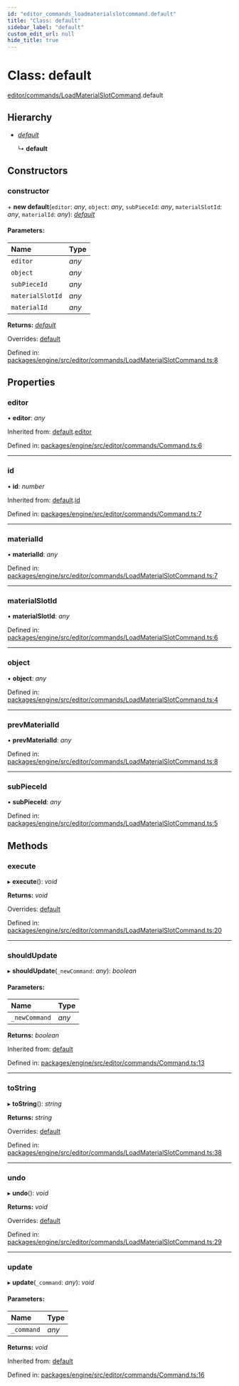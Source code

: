 ```yaml
---
id: "editor_commands_loadmaterialslotcommand.default"
title: "Class: default"
sidebar_label: "default"
custom_edit_url: null
hide_title: true
---
```


# Class: default

[editor/commands/LoadMaterialSlotCommand](../modules/editor_commands_loadmaterialslotcommand.md).default

## Hierarchy

* [*default*](editor_commands_command.default.md)

  ↳ **default**

## Constructors

### constructor

\+ **new default**(`editor`: *any*, `object`: *any*, `subPieceId`: *any*, `materialSlotId`: *any*, `materialId`: *any*): [*default*](editor_commands_loadmaterialslotcommand.default.md)

#### Parameters:

Name | Type |
:------ | :------ |
`editor` | *any* |
`object` | *any* |
`subPieceId` | *any* |
`materialSlotId` | *any* |
`materialId` | *any* |

**Returns:** [*default*](editor_commands_loadmaterialslotcommand.default.md)

Overrides: [default](editor_commands_command.default.md)

Defined in: [packages/engine/src/editor/commands/LoadMaterialSlotCommand.ts:8](https://github.com/xr3ngine/xr3ngine/blob/716a06460/packages/engine/src/editor/commands/LoadMaterialSlotCommand.ts#L8)

## Properties

### editor

• **editor**: *any*

Inherited from: [default](editor_commands_command.default.md).[editor](editor_commands_command.default.md#editor)

Defined in: [packages/engine/src/editor/commands/Command.ts:6](https://github.com/xr3ngine/xr3ngine/blob/716a06460/packages/engine/src/editor/commands/Command.ts#L6)

___

### id

• **id**: *number*

Inherited from: [default](editor_commands_command.default.md).[id](editor_commands_command.default.md#id)

Defined in: [packages/engine/src/editor/commands/Command.ts:7](https://github.com/xr3ngine/xr3ngine/blob/716a06460/packages/engine/src/editor/commands/Command.ts#L7)

___

### materialId

• **materialId**: *any*

Defined in: [packages/engine/src/editor/commands/LoadMaterialSlotCommand.ts:7](https://github.com/xr3ngine/xr3ngine/blob/716a06460/packages/engine/src/editor/commands/LoadMaterialSlotCommand.ts#L7)

___

### materialSlotId

• **materialSlotId**: *any*

Defined in: [packages/engine/src/editor/commands/LoadMaterialSlotCommand.ts:6](https://github.com/xr3ngine/xr3ngine/blob/716a06460/packages/engine/src/editor/commands/LoadMaterialSlotCommand.ts#L6)

___

### object

• **object**: *any*

Defined in: [packages/engine/src/editor/commands/LoadMaterialSlotCommand.ts:4](https://github.com/xr3ngine/xr3ngine/blob/716a06460/packages/engine/src/editor/commands/LoadMaterialSlotCommand.ts#L4)

___

### prevMaterialId

• **prevMaterialId**: *any*

Defined in: [packages/engine/src/editor/commands/LoadMaterialSlotCommand.ts:8](https://github.com/xr3ngine/xr3ngine/blob/716a06460/packages/engine/src/editor/commands/LoadMaterialSlotCommand.ts#L8)

___

### subPieceId

• **subPieceId**: *any*

Defined in: [packages/engine/src/editor/commands/LoadMaterialSlotCommand.ts:5](https://github.com/xr3ngine/xr3ngine/blob/716a06460/packages/engine/src/editor/commands/LoadMaterialSlotCommand.ts#L5)

## Methods

### execute

▸ **execute**(): *void*

**Returns:** *void*

Overrides: [default](editor_commands_command.default.md)

Defined in: [packages/engine/src/editor/commands/LoadMaterialSlotCommand.ts:20](https://github.com/xr3ngine/xr3ngine/blob/716a06460/packages/engine/src/editor/commands/LoadMaterialSlotCommand.ts#L20)

___

### shouldUpdate

▸ **shouldUpdate**(`_newCommand`: *any*): *boolean*

#### Parameters:

Name | Type |
:------ | :------ |
`_newCommand` | *any* |

**Returns:** *boolean*

Inherited from: [default](editor_commands_command.default.md)

Defined in: [packages/engine/src/editor/commands/Command.ts:13](https://github.com/xr3ngine/xr3ngine/blob/716a06460/packages/engine/src/editor/commands/Command.ts#L13)

___

### toString

▸ **toString**(): *string*

**Returns:** *string*

Overrides: [default](editor_commands_command.default.md)

Defined in: [packages/engine/src/editor/commands/LoadMaterialSlotCommand.ts:38](https://github.com/xr3ngine/xr3ngine/blob/716a06460/packages/engine/src/editor/commands/LoadMaterialSlotCommand.ts#L38)

___

### undo

▸ **undo**(): *void*

**Returns:** *void*

Overrides: [default](editor_commands_command.default.md)

Defined in: [packages/engine/src/editor/commands/LoadMaterialSlotCommand.ts:29](https://github.com/xr3ngine/xr3ngine/blob/716a06460/packages/engine/src/editor/commands/LoadMaterialSlotCommand.ts#L29)

___

### update

▸ **update**(`_command`: *any*): *void*

#### Parameters:

Name | Type |
:------ | :------ |
`_command` | *any* |

**Returns:** *void*

Inherited from: [default](editor_commands_command.default.md)

Defined in: [packages/engine/src/editor/commands/Command.ts:16](https://github.com/xr3ngine/xr3ngine/blob/716a06460/packages/engine/src/editor/commands/Command.ts#L16)

